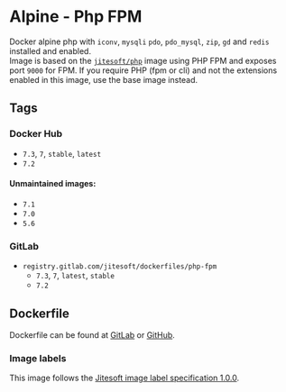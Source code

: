 # Alpine - Php FPM

Docker alpine php with `iconv`, `mysqli` `pdo`, `pdo_mysql`, `zip`, `gd` and `redis` installed and enabled.  
Image is based on the [`jitesoft/php`](https://gitlab.com/jitesoft/dockerfiles/php-fpm) image using PHP FPM and exposes port `9000` for FPM. If you require PHP (fpm or cli) and not the 
extensions enabled in this image, use the base image instead.



## Tags

### Docker Hub

* `7.3`, `7`, `stable`, `latest`
* `7.2`

#### Unmaintained images:

* `7.1`
* `7.0`
* `5.6`

### GitLab

* `registry.gitlab.com/jitesoft/dockerfiles/php-fpm`
  * `7.3`, `7`, `latest`, `stable`
  * `7.2`

## Dockerfile

Dockerfile can be found at [GitLab](https://gitlab.com/jitesoft/dockerfiles/php-fpm) or [GitHub](https://github.com/Johannestegner/docker-php-fpm/blob/master/Dockerfile).

### Image labels

This image follows the [Jitesoft image label specification 1.0.0](https://gitlab.com/snippets/1866155).

